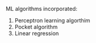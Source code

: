 ML algorithms incorporated:
1) Perceptron learning algorthim
2) Pocket algorithm
3) Linear regression
 
